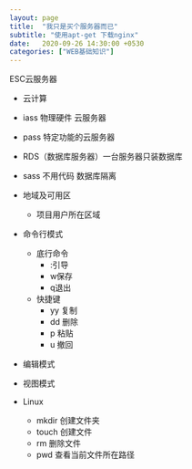 ```yaml
---
layout: page
title:  "我只是买个服务器而已"
subtitle: "使用apt-get 下载nginx"
date:   2020-09-26 14:30:00 +0530
categories: ["WEB基础知识"]
---
```





ESC云服务器

- 云计算
 - iass 物理硬件 云服务器
 - pass 特定功能的云服务器 
  - RDS（数据库服务器）一台服务器只装数据库
 - sass 不用代码 数据库隔离


- 地域及可用区
   - 项目用户所在区域
 



- 命令行模式
  - 底行命令
    - :引导
    - w保存
    - q退出
  - 快捷键
    - yy 复制
    - dd 删除
    - p 粘贴
    - u 撤回
- 编辑模式
- 视图模式

- Linux
  - mkdir 创建文件夹
  - touch 创建文件
  - rm 删除文件
  - pwd 查看当前文件所在路径